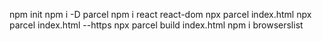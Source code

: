 
npm init
npm i -D parcel
npm i react react-dom
npx parcel index.html
npx parcel index.html --https
npx parcel build index.html
npm i browserslist